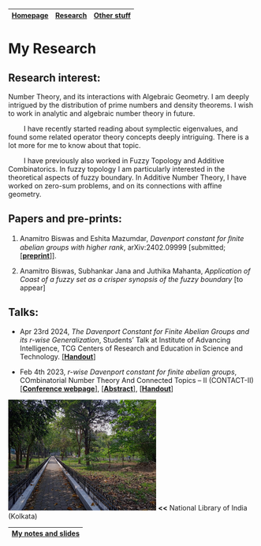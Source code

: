 | [**Homepage**](README.md) | [**Research**](research.md) | [**Other stuff**](hobbies.md) |
| --- | --- | --- |

# My Research

## Research interest:
Number Theory, and its interactions with Algebraic Geometry. I am deeply intrigued by the distribution of prime numbers and density theorems. I wish to work in analytic and algebraic number theory in future.

&nbsp;&nbsp;&nbsp;&nbsp;&nbsp;&nbsp;&nbsp;&nbsp;I have recently started reading about symplectic eigenvalues, and found some related operator theory concepts deeply intriguing. There is a lot more for me to know about that topic.

&nbsp;&nbsp;&nbsp;&nbsp;&nbsp;&nbsp;&nbsp;&nbsp;I have previously also worked in Fuzzy Topology and Additive Combinatorics. In fuzzy topology I am particularly interested in the theoretical aspects of fuzzy boundary. In Additive Number Theory, I have worked on zero-sum problems, and on its connections with affine geometry.

## Papers and pre-prints:

1. Anamitro Biswas and Eshita Mazumdar, _Davenport constant for ﬁnite abelian groups with higher rank_, arXiv:2402.09999 [submitted; [[**preprint**]](https://arxiv.org/abs/2402.09999)].

2. Anamitro Biswas, Subhankar Jana and Juthika Mahanta, _Application of Coast of a fuzzy set as a crisper synopsis of the fuzzy boundary_ [to appear]


## Talks:

- Apr 23rd 2024, *The Davenport Constant for Finite Abelian Groups and its r-wise Generalization*, Students’ Talk at Institute of Advancing Intelligence, TCG Centers of Research and Education in Science and Technology. [[**Handout**]](files/talks/crest_anamitro_davenport_r.pdf)

- Feb 4th 2023, *r-wise Davenport constant for finite abelian groups*, COmbinatorial Number Theory And Connected Topics – II (CONTACT-II) [[**Conference webpage**]](https://sites.google.com/view/contact-ii/home), [[**Abstract**]](files/talks/contact-ii/Title_Abstract_CONTACT_II.pdf), [[**Handout**]](files/talks/contact-ii/r-wise_DC_for_finite_abelian_groups_anamitro_biswas_ppt.pdf) 

<img src="library.jpg" alt="drawing" width="300"/> **<<** National Library of India (Kolkata)

| [**My notes and slides**](https://anamitro.github.io/notes) |
| --- |
